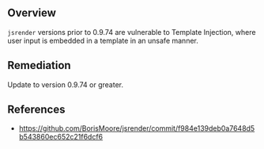 ## Overview
`jsrender` versions prior to 0.9.74 are vulnerable to Template Injection, where user input is embedded in a template in an unsafe manner.

## Remediation
Update to version 0.9.74 or greater.

## References
- https://github.com/BorisMoore/jsrender/commit/f984e139deb0a7648d5b543860ec652c21f6dcf6
